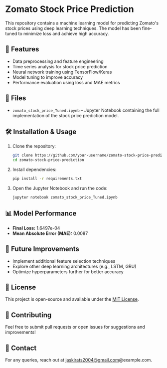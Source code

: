 # Zomato Stock Price Prediction

This repository contains a machine learning model for predicting Zomato's stock prices using deep learning techniques. The model has been fine-tuned to minimize loss and achieve high accuracy.

## 📌 Features
- Data preprocessing and feature engineering
- Time series analysis for stock price prediction
- Neural network training using TensorFlow/Keras
- Model tuning to improve accuracy
- Performance evaluation using loss and MAE metrics

## 📁 Files
- `zomato_stock_price_Tuned.ipynb` – Jupyter Notebook containing the full implementation of the stock price prediction model.

## 🛠️ Installation & Usage
1. Clone the repository:
   ```bash
   git clone https://github.com/your-username/zomato-stock-price-prediction.git
   cd zomato-stock-price-prediction
   ```
2. Install dependencies:
   ```bash
   pip install -r requirements.txt
   ```
3. Open the Jupyter Notebook and run the code:
   ```bash
   jupyter notebook zomato_stock_price_Tuned.ipynb
   ```

## 📊 Model Performance
- **Final Loss:** 1.6497e-04
- **Mean Absolute Error (MAE):** 0.0087

## 🚀 Future Improvements
- Implement additional feature selection techniques
- Explore other deep learning architectures (e.g., LSTM, GRU)
- Optimize hyperparameters further for better accuracy

## 📜 License
This project is open-source and available under the [MIT License](LICENSE).

## 🤝 Contributing
Feel free to submit pull requests or open issues for suggestions and improvements!

## 📧 Contact
For any queries, reach out at jaskirats2004@gmail.com@example.com.

